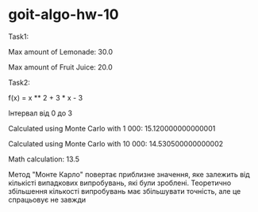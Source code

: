 # goit-algo-hw-10

Task1:

Max amount of Lemonade: 30.0

Max amount of Fruit Juice: 20.0


Task2:

f(x) = x ** 2 + 3 * x - 3

Інтервал від 0 до 3

Calculated using Monte Carlo with 1 000:    15.120000000000001

Calculated using Monte Carlo with 10 000:   14.530500000000002

Math calculation:  13.5 

Метод "Монте Карло" повертає приблизне значення, яке залежить від кількісті випадкових випробувань, які були зроблені. Теоретично збільшення кількості випробувань має збільшувати точність, але це спрацьовує не завжди
